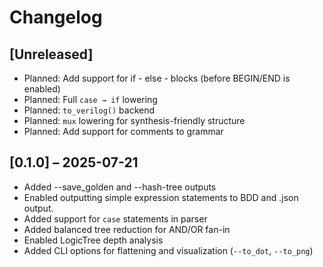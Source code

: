 # Changelog

## [Unreleased]
- Planned: Add support for if - else - blocks (before BEGIN/END is enabled)
- Planned: Full `case → if` lowering
- Planned: `to_verilog()` backend
- Planned: `mux` lowering for synthesis-friendly structure
- Planned: Add support for comments to grammar

## [0.1.0] – 2025-07-21
- Added --save_golden and --hash-tree outputs
- Enabled outputting simple expression statements to BDD and .json output.
- Added support for `case` statements in parser
- Added balanced tree reduction for AND/OR fan-in
- Enabled LogicTree depth analysis
- Added CLI options for flattening and visualization (`--to_dot`, `--to_png`)

